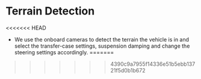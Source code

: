 # Terrain Detection
<<<<<<< HEAD
- We use the onboard cameras to detect the terrain the vehicle is in and select the transfer-case settings, suspension damping and change the steering settings accordingly.
=======
>>>>>>> 4390c9a7955f14336e51b5ebb13721f5d0b1b672

